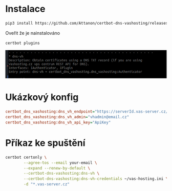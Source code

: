 # Instalace

```bash
pip3 install https://github.com/Attanon/certbot-dns-vashosting/releases/download/0.0.3/certbot-dns-vashosting-0.0.3.tar.gz
```

Oveřit že je nainstalováno
```bash
certbot plugins
```
![img.png](img.png)

# Ukázkový konfig
```ini
certbot_dns_vashosting:dns_vh_endpoint="https://serverId.vas-server.cz/admin/api/v1/api.php"
certbot_dns_vashosting:dns_vh_admin="vhadmin@email.cz"
certbot_dns_vashosting:dns_vh_api_key="ApiKey"
```

# Příkaz ke spuštění
```bash
certbot certonly \
        --agree-tos --email your-email \
        --expand --renew-by-default \
		--certbot-dns-vashosting:dns-vh \
		--certbot-dns-vashosting:dns-vh-credentials ~/vas-hosting.ini \
        -d "*.vas-server.cz"
```
